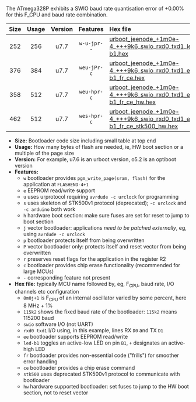 The ATmega328P exhibits a SWIO baud rate quantisation error of +0.00% for this F_CPU and baud rate combination.

|Size|Usage|Version|Features|Hex file|
|:-:|:-:|:-:|:-:|:--|
|252|256|u7.7|`w-u-jpr--`|[urboot_jeenode_+1m0e-4_+++9k6_swio_rxd0_txd1_led-b1.hex](https://raw.githubusercontent.com/stefanrueger/urboot.hex/main/boards/jeenode/internal_oscillator/fcpu_+1m0e-4/br_+++9k6/urboot_jeenode_+1m0e-4_+++9k6_swio_rxd0_txd1_led-b1.hex)|
|376|384|u7.7|`weu-jPr-c`|[urboot_jeenode_+1m0e-4_+++9k6_swio_rxd0_txd1_ee_led-b1_fr_ce.hex](https://raw.githubusercontent.com/stefanrueger/urboot.hex/main/boards/jeenode/internal_oscillator/fcpu_+1m0e-4/br_+++9k6/urboot_jeenode_+1m0e-4_+++9k6_swio_rxd0_txd1_ee_led-b1_fr_ce.hex)|
|358|512|u7.7|`weu-hpr-c`|[urboot_jeenode_+1m0e-4_+++9k6_swio_rxd0_txd1_ee_led-b1_fr_ce_hw.hex](https://raw.githubusercontent.com/stefanrueger/urboot.hex/main/boards/jeenode/internal_oscillator/fcpu_+1m0e-4/br_+++9k6/urboot_jeenode_+1m0e-4_+++9k6_swio_rxd0_txd1_ee_led-b1_fr_ce_hw.hex)|
|462|512|u7.7|`wes-hpr-c`|[urboot_jeenode_+1m0e-4_+++9k6_swio_rxd0_txd1_ee_led-b1_fr_ce_stk500_hw.hex](https://raw.githubusercontent.com/stefanrueger/urboot.hex/main/boards/jeenode/internal_oscillator/fcpu_+1m0e-4/br_+++9k6/urboot_jeenode_+1m0e-4_+++9k6_swio_rxd0_txd1_ee_led-b1_fr_ce_stk500_hw.hex)|

- **Size:** Bootloader code size including small table at top end
- **Usage:** How many bytes of flash are needed, ie, HW boot section or a multiple of the page size
- **Version:** For example, u7.6 is an urboot version, o5.2 is an optiboot version
- **Features:**
  + `w` bootloader provides `pgm_write_page(sram, flash)` for the application at `FLASHEND-4+1`
  + `e` EEPROM read/write support
  + `u` uses urprotocol requiring `avrdude -c urclock` for programming
  + `s` uses skeleton of STK500v1 protocol (deprecated); `-c urclock` and `-c arduino` both work
  + `h` hardware boot section: make sure fuses are set for reset to jump to boot section
  + `j` vector bootloader: applications *need to be patched externally*, eg, using `avrdude -c urclock`
  + `p` bootloader protects itself from being overwritten
  + `P` vector bootloader only: protects itself and reset vector from being overwritten
  + `r` preserves reset flags for the application in the register R2
  + `c` bootloader provides chip erase functionality (recommended for large MCUs)
  + `-` corresponding feature not present
- **Hex file:** typically MCU name followed by, eg, F<sub>CPU</sub>, baud rate, I/O channels etc configuration
  + `8m0j+1` is F<sub>CPU</sub> of an internal oscillator varied by some percent, here 8 MHz + 1%
  + `115k2` shows the fixed baud rate of the bootloader: `115k2` means 115200 baud
  + `swio` software I/O (not UART)
  + `rxd0 txd1` I/O using, in this example, lines RX `D0` and TX `D1`
  + `ee` bootloader supports EEPROM read/write
  + `led-b1` toggles an active-low LED on pin `B1`, `+` designates an active-high LED
  + `fr` bootloader provides non-essential code ("frills") for smoother error handling
  + `ce` bootloader provides a chip erase command
  + `stk500` uses deprecated STK500v1 protocol to communicate with bootloader
  + `hw` hardware supported bootloader: set fuses to jump to the HW boot section, not to reset vector
